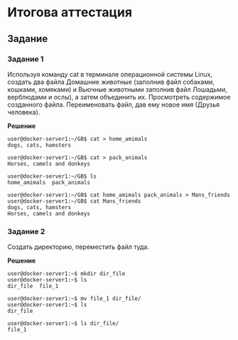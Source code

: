 # Итогова аттестация

## Задание

### Задание 1

Используя команду cat в терминале операционной системы Linux, создать
два файла Домашние животные (заполнив файл собаками, кошками,
хомяками) и Вьючные животными заполнив файл Лошадьми, верблюдами и
ослы), а затем объединить их. Просмотреть содержимое созданного файла.
Переименовать файл, дав ему новое имя (Друзья человека).

**Решение**

```
user@docker-server1:~/GB$ cat > home_amimals
dogs, cats, hamsters

user@docker-server1:~/GB$ cat > pack_animals
Horses, camels and donkeys

user@docker-server1:~/GB$ ls
home_amimals  pack_animals

user@docker-server1:~/GB$ cat home_amimals pack_animals > Mans_friends
user@docker-server1:~/GB$ cat Mans_friends 
dogs, cats, hamsters
Horses, camels and donkeys
```

### Задание 2

Создать директорию, переместить файл туда.

**Решение**

```
user@docker-server1:~$ mkdir dir_file
user@docker-server1:~$ ls
dir_file  file_1

user@docker-server1:~$ mv file_1 dir_file/
user@docker-server1:~$ ls
dir_file

user@docker-server1:~$ ls dir_file/
file_1

```